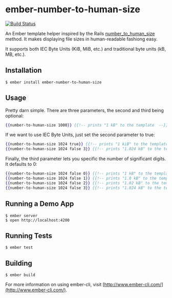 # ember-number-to-human-size

[![Build Status](https://travis-ci.org/kellysutton/ember-number-to-human-size.png?branch=master)](https://travis-ci.org/kellysutton/ember-number-to-human-size)

An Ember template helper inspired by the Rails [number_to_human_size](http://api.rubyonrails.org/classes/ActionView/Helpers/NumberHelper.html) method. It makes displaying file sizes in
human-readable fashiong easy.

It supports both IEC Byte Units (KiB, MiB, etc.) and traditional byte units (kB, MB, etc.).

## Installation

```
$ ember install ember-number-to-human-size
```

## Usage

Pretty darn simple. There are three parameters, the second and third being optional:

```handlebars
{{number-to-human-size 1000}} {{!-- prints "1 kB" to the template  --}}
```

If we want to use IEC Byte Units, just set the second parameter to true:

```handlebars
{{number-to-human-size 1024 true}} {{!-- prints "1 kiB" to the template  --}}
{{number-to-human-size 1024 false 3}} {{!-- prints "1.024 kB" to the template  --}}
```

Finally, the third parameter lets you specific the number of significant digits. It
defaults to 0:

```handlebars
{{number-to-human-size 1024 false 0}} {{!-- prints "1 kB" to the template  --}}
{{number-to-human-size 1024 false 1}} {{!-- prints "1.0 kB" to the template  --}}
{{number-to-human-size 1024 false 2}} {{!-- prints "1.02 kB" to the template  --}}
{{number-to-human-size 1024 false 3}} {{!-- prints "1.024 kB" to the template  --}}
```

## Running a Demo App

```
$ ember server
$ open http://localhost:4200
```

## Running Tests

```
$ ember test
```


## Building

```
$ ember build
```

For more information on using ember-cli, visit [http://www.ember-cli.com/](http://www.ember-cli.com/).
